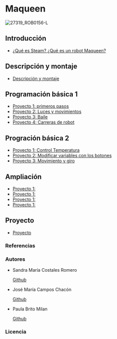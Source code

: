 # Maqueen

![27319_ROB0156-L](https://user-images.githubusercontent.com/114906778/207546794-667d5d8b-6c83-4ca5-aff8-4cb13cf3c9cb.jpg)

## Introducción

- [¿Qué es Steam? ¿Qué es un robot Maqueen?](modulo0/modulo0.md)

## Descripción y montaje

- [Descripción y montaje](modulo1/modulo1.md)

## Programación básica 1

- [Proyecto 1: primeros pasos](modulo2/programación1.md)
- [Proyecto 2: Luces y movimientos](modulo2/programacion2.md)
- [Proyecto 3: Baile](modulo2/programacion3.md)
- [Proyecto 4: Carreras de robot](modulo2/programacion4.md)

## Progración básica 2

- [Proyecto 1: Control Temperatura](modulo3/proyecto1.md)
- [Proyecto 2: Modificar variables con los botones](modulo3/proyecto2.md)
- [Proyecto 3: Movimiento y giro](modulo3/proyecto3.md)

## Ampliación

- [Proyecto 1:](modulo4/proyecto1.md)
- [Proyecto 1:](modulo4/proyecto2.md)
- [Proyecto 1:](modulo4/proyecto3.md)
- [Proyecto 1:](modulo4/proyecto4.md)

## Proyecto

- [Proyecto](proyecto/proyecto.md)

### Referencias
### Autores

- Sandra María Costales Romero 


  [Github](https://github.com/Scosrom)
  
- José María Campos Chacón 


  [Github](https://github.com/camposchaconjosemaria)
  
- Paula Brito Milan


  [Github](https://github.com/Paulabm24)  
  
 
### Licencia
